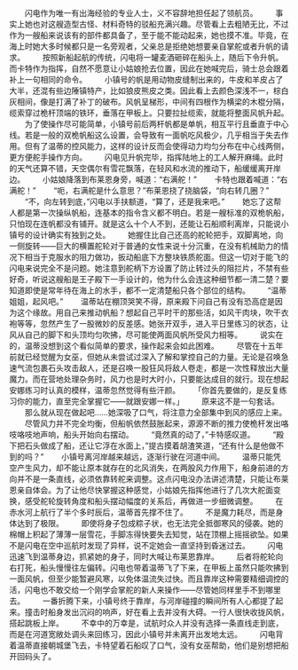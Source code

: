 　　闪电作为唯一有出海经验的专业人士，义不容辞地担任起了领航员。
　　事实上她也对这艘造型古怪、材料奇特的驳船充满兴趣。尽管看上去粗陋无比，不过作为一艘船来说该有的部件都具备了，至于能不能动起来，她也摸不准。毕竟，在海上时她大多时候都只是一名旁观者，父亲总是拒绝她想要亲自掌舵或者升帆的请求。
　　按照新船起航的传统，闪电将一罐麦酒砸碎在船头上，随后下令升帆。而卡特作为指挥，自然不愿意让小姑娘抢去位置，因此在她喊完后，骑士总会跟着补上一句相同的命令。
　　小镇号的帆是用动物皮缝制出来的，牛皮和羊皮占了大半，还混有些边陲镇特产，比如狼皮熊皮之类。因此看上去颜色深浅不一，棕白灰相间，像是打满了补丁的破布。风帆呈梯形，中间有四根作为横梁的木棍分隔，缆索穿过桅杆顶端的铁环，垂落在甲板上。只要拉扯缆索，就能将整面风帆升起。
　　为了使操作尽可能简单，小镇号前后两杆帆都是单帆，相互平行且垂直于中心线。若是一般的双桅帆船这么设置，会导致有一面帆吃风极少，几乎相当于失去作用。但有了温蒂的控风能力，这样的设计反而会使得动力均匀分布在中心线两侧，更方便舵手操作方向。
　　闪电见升帆完毕，指挥陆地上的工人解开麻绳。此时的天气还算不错，天空偶尔有雪花飘落，在轻风和水流的推动下，船缓缓离开岸边。
　　小姑娘降落到布莱恩身旁，喊道：“右满舵！”
　　卡特也跟着喊道：“右满舵！”
　　“呃，右满舵是什么意思？”布莱恩挠了挠脑袋，“向右转几圈？”
　　“不，向左转到底，”闪电以手扶额道，“算了，还是我来吧。”
　　她忘了这帮人都是第一次操纵帆船，连基本的指令含义都不明白。若是一艘标准的双桅帆船，只怕现在连帆都没有铺开。就是这么十个人不到，还能让石船顺利离岸，只能说小镇号的设计确实有独到之处。
　　她握住比自己还高的舵轮把手，双脚离地，向一侧旋转——巨大的横置舵轮对于普通的女性来说十分沉重，在没有机械助力的情况下相当于克服水的阻力做功，扳动船底下方整块铁质舵面。但这一切对于能飞的闪电来说完全不是问题。她注意到舵柄下方设置了防止转过头的阻拦片，不禁有些好奇，听说这艘船是王子殿下一手设计的，他为什么会连这种细节都一清二楚？要知道即使是常年待在海上的水手，都不一定清楚船只各个部位的结构。
　　“温蒂姐姐，起风吧。”
　　温蒂站在棚顶哭笑不得，原来殿下问自己有没有恐高症是因为这个缘故。用自己来推动帆船？想起自己平时干的那些活，如风干肉块，吹干衣袍等等，忽然产生了一股微妙的反差感。她张开双手，进入平日里练习的状态，让风从自己的脚下和头顶均匀吹拂，尽可能使两面风帆所受风力相等。
　　说实在的，温蒂没想到这个看似简单的要求，操作起来会如此困难。
　　尽管在十五年前就已经觉醒为女巫，但她从未尝试过深入了解和掌控自己的力量。无论是召唤急速气流包裹石头攻击敌人，还是召唤一股狂风将敌人卷走，都是一次性释放出大量魔力。而在营地处理杂务时，风力也是时大时小，只要能达成目的就行。现在想起安娜练习时认真的模样，温蒂忽然觉得有些汗颜。
　　「你首先要做的，是反复练习你的能力，直至完全掌握它——就跟安娜一样。」
　　原来这不是一句套话。
　　那么就从现在做起吧……她深吸了口气，将注意力全部集中到风的感应上来。
　　尽管风力并不完全均衡，但船帆依然鼓胀起来，源源不断的推力使桅杆发出咯吱咯吱地声响，船头开始向右摆动。
　　“竟然真的动了，”卡特感叹道。
　　“殿下把石头做成了船，还让它浮在水面上，”提古摸着胡渣笑道，“还有什么是他做不到的吗？”
　　小镇号离河岸越来越远，逐渐行驶在河道中间。
　　温蒂只能凭空产生风力，却不能让原本就存在的北风消失，在两股风力作用下，船身前进的方向并不是一条直线，必须依靠转舵来调整。这点闪电没办法讲述清楚，只能让布莱恩亲自体会。为了让他尽快掌握这种感觉，小姑娘先指挥他进行了几次大舵面变换，感受舵轮旋转角度和船头摆动幅度的关系后，再做进一步细微调整。
　　在赤水河上航行了半个多时辰后，温蒂首先撑不住了。
　　不是魔力耗尽，而是身体达到了极限。
　　即使将身子包成粽子状，也无法完全抵御寒风的侵袭。她的棉帽上积起了薄薄一层雪花，手脚冻得快要失去知觉，站在顶棚上摇摇欲坠。如果不是闪电在空中巡航时发现了异样，说不定她会一直坚持到昏迷过去。
　　闪电迅速飞到温蒂身边，抓紧她的身子，同时大喊让布莱恩靠岸。
　　后者将舵轮向右打死，船头慢慢往左偏转。闪电也带着温蒂飞了下来，在甲板上虽然只能吹拂到一面风帆，但至少能暂避风寒，以免体温流失过快。而且靠岸这种需要精细调控的活，闪电也不敢交给一个刚学会掌舵的新人来操作——尽管她同样里手不到哪里去。
　　一番折腾下来，小镇号终于靠岸，与河岸碰撞的瞬间所有人心都提了起来。撞击时船身发出沉闷的响声，好在看上去并没有大碍。一行人很快收拢风帆，搭起跳板上岸。
　　不幸中的万幸是，试航时众人并没有选择一条直线走到底，而是在河道宽敞处调头来回练习，因此小镇号并未离开出发地太远。
　　闪电背着温蒂直接朝城堡飞去，卡特望着石船叹了口气，没有女巫帮助，他们是别想把船开回码头了。